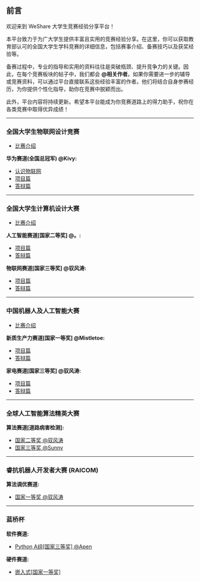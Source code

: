 
## 前言

欢迎来到 WeShare 大学生竞赛经验分享平台！

本平台致力于为广大学生提供丰富且实用的竞赛经验分享。在这里，你可以获取教育部认可的全国大学生学科竞赛的详细信息，包括赛事介绍、备赛技巧以及获奖经验等。

备赛过程中，专业的指导和实用的资料往往是突破瓶颈、提升竞争力的关键。因此，在每个竞赛板块的帖子中，我们都会 **@相关作者**。如果你需要进一步的辅导或竞赛资料，可以通过平台直接联系这些经验丰富的作者。他们将结合自身参赛经历，为你提供个性化指导，助你在竞赛中脱颖而出。

此外，平台内容将持续更新。希望本平台能成为你竞赛道路上的得力助手，祝你在各类竞赛中取得优异成绩！

---

### 全国大学生物联网设计竞赛

- [比赛介绍](全国大学生物联网设计竞赛/初识篇.md)

**华为赛道(全国总冠军) @Kivy:**
- [认识物联网](全国大学生物联网设计竞赛/华为赛道/认识物联网.md)
- [项目篇](全国大学生计算机设计大赛/物联网赛道/coming.md)
- [答辩篇](全国大学生计算机设计大赛/物联网赛道/coming.md)

---

### 全国大学生计算机设计大赛

- [比赛介绍](全国大学生计算机设计大赛/初识篇.md)
  
**人工智能赛道[国家二等奖] @。:**
- [项目篇](全国大学生计算机设计大赛/人工智能赛道/coming.md)
- [答辩篇](全国大学生计算机设计大赛/人工智能赛道/coming.md)

**物联网赛道[国家三等奖] @驭风涛:**
- [项目篇](全国大学生计算机设计大赛/物联网赛道/coming.md)
- [答辩篇](全国大学生计算机设计大赛/物联网赛道/coming.md)

---

### 中国机器人及人工智能大赛

- [比赛介绍](全国大学生计算机设计大赛/初识篇.md)

**新质生产力赛道[国家一等奖] @Mistletoe:**
- [项目篇](中国机器人及人工智能大赛/新质生产力赛道/coming.md)
- [答辩篇](中国机器人及人工智能大赛/新质生产力赛道/coming.md)
  
**家电赛道[国家三等奖] @驭风涛:**
- [项目篇](中国机器人及人工智能大赛/家电赛道/coming.md)
- [答辩篇](中国机器人及人工智能大赛/家电赛道/coming.md)

---

### 全球人工智能算法精英大赛

**算法赛道[道路病害检测]:**
- [国家二等奖 @驭风涛](全球人工智能算法精英大赛/算法赛道[道路病害检测]/国家二等奖/基于YOLOV8改进的道路病害检测.md)
- [国家三等奖 @Sunny](全球人工智能算法精英大赛/算法赛道[道路病害检测]/国家三等奖/基于YOLOV8改进的道路病害检测.md)

---

### 睿抗机器人开发者大赛 (RAICOM)

**算法调优赛道:**
- [国家一等奖 @驭风涛](睿抗机器人开发者大赛(RAICOM)/算法调优赛道/国家一等奖/比赛方案.md)

---

### 蓝桥杯

**软件赛道:**
- [Python A组[国家三等奖] @Apen](蓝桥杯/软件赛道/python国三.md)

**硬件赛道:**
- [嵌入式[国家一等奖]](蓝桥杯/硬件赛道/coming.md)
